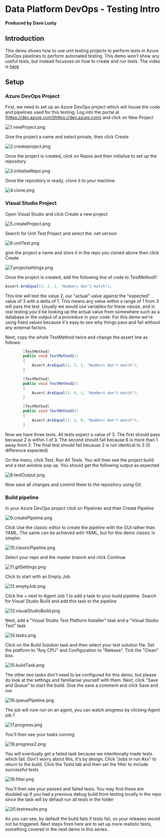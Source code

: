 # Data Platform DevOps - Testing Intro

**Produced by Dave Lusty**

## Introduction

This demo shows how to use unit testing projects to perform tests in Azure DevOps pipelines to perform automated testing. This demo won't show any useful tests, but instead focusses on how to create and run tests. The video is [here](https://youtu.be/H_IaqNDJ11c)

## Setup

### Azure DevOps Project

First, we need to set up an Azure DevOps project which will house the code and pipelines used for this testing. Log into the portal at [https://dev.azure.com](https://dev.azure.com) and click on New Project

![1.newProject.png](images/1.newProject.png)

Give the project a name and select private, then click Create

![2.createproject.png](images/2.createproject.png)

Once the project is created, click on Repos and then initialize to set up the repository

![3.initialiseRepo.png](images/3.initialiseRepo.png)

Once the repository is ready, clone it to your machine

![4.clone.png](images/4.clone.png)

### Visual Studio Project

Open Visual Studio and click Create a new project

![5.createProject.png](images/5.createProject.png)

Search for Unit Test Project and select the .net version

![6.unitTest.png](images/6.unitTest.png)

give the project a name and store it in the repo you cloned above then click Create

![7.projectsettings.png](images/7.projectsettings.png)

Once the project is created, add the following line of code to TestMethod1:

```csharp
Assert.AreEqual(3, 2, 1, "Numbers don't match");
```

This line will test the value 2, our "actual" value against the "expected" value of 3 with a delta of 1. This means any value within a range of 1 from 3 will pass the test. Usually we would use variables for these valuse, and in real testing you'd be looking up the actual value from somewhere such as a database or the output of a procedure in your code. For this demo we're using fixed values because it's easy to see why things pass and fail without any external factors.

Next, copy the whole TestMethod twice and change the assert line as follows:

```csharp
        [TestMethod]
        public void TestMethod1()
        {
            Assert.AreEqual(3, 2, 1, "Numbers don't match");
        }

        [TestMethod]
        public void TestMethod2()
        {
            Assert.AreEqual(3, 6, 1, "Numbers don't match");
        }

        [TestMethod]
        public void TestMethod3()
        {
            Assert.AreEqual(3, 2, 0, "Numbers don't match");
        }
```

Now we have three tests. All tests expect a value of 3. The first should pass because 2 is within 1 of 3. The second should fail because 6 is more than 1 away from 3. The final test should fail because 2 is not identical to 3 (0 difference expected)

On the menu, click Test, Run All Tests. You will then see the project build and a test window pop up. You should get the following output as expected.

![8.testOutput.png](images/8.testOutput.png)

Now save all changes and commit them to the repository using Git.

### Build pipeline

In your Azure DevOps project click on Pipelines and then Create Pipeline

![9.createPipeline.png](images/9.createPipeline.png)

Click Use the classic editor to create the pipeline with the GUI rather than YAML. The same can be achieved with YAML, but for this demo classic is simpler.

![10.classicPipeline.png](images/10.classicPipeline.png)

Select your repo and the master branch and click Continue

![11.gitSettings.png](images/11.gitSettings.png)

Click to start with an Empty Job

![12.emptyJob.png](images/12.emptyJob.png)

Click the + next to Agent Job 1 to add a task to your build pipeline. Search for Visual Studio Build and add this task to the pipeline

![13.visualStudioBuild.png](images/13.visualStudioBuild.png)

Next, add a "Visual Studio Test Platform Installer" task and a "Visual Studio Test" task

![14.tasks.png](images/14.tasks.png)

Click on the Build Solution task and then select your test solution file. Set the platform to "Any CPU" and Configuration to "Release". Tick the "Clean" box.

![15.buildTask.png](images/15.buildTask.png)

The other two tasks don't need to be configured for this demo, but please do look at the settings and familiarise yourself with them. Next, click "Save and Queue" to start the build. Give the save a comment and click Save and run

![16.queuePipeline.png](images/16.queuePipeline.png)

The job will now run on an agent, you can watch progress by clicking Agent job 1

![17.progress.png](images/17.progress.png)

You'll then see your tasks running

![18.progress2.png](images/18.progress2.png)

You will eventually get a failed task because we intentionally made tests which fail. Don't worry about this, it's by design. Click "Jobs in run #xx" to return to the build. Click the Tests tab and then set the filter to include successful tests

![19.filter.png](images/19.filter.png)

You'll then see your passed and failed tests. You may find these are doubled up if you had a previous debug build from testing locally in the repo since the task will by default run all tests in the folder

![20.testresults.png](images/20.testresults.png)

As you can see, by default the build fails if tests fail, so your releases would not be triggered. Next steps from here are to set up more realistic tests, something covered in the next demo in this series.

